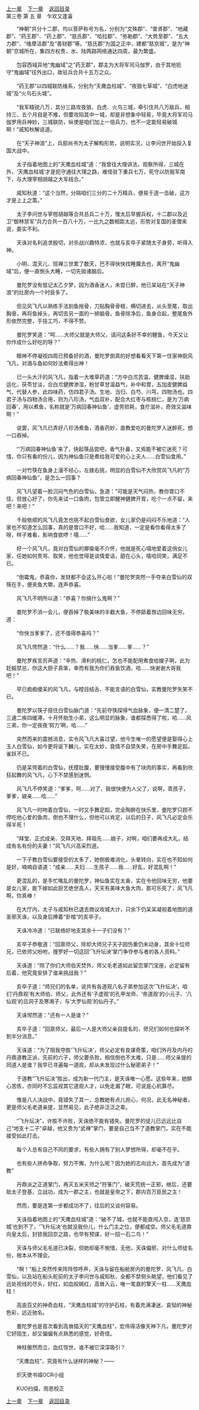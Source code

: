 
[上一章](https://github.com/xiaominghe2014/spider_book/blob/master/book/六道天书/第28章.md)&nbsp;&nbsp;&nbsp;&nbsp;[下一章](https://github.com/xiaominghe2014/spider_book/blob/master/book/六道天书/第30章.md)&nbsp;&nbsp;&nbsp;&nbsp;[返回目录](https://github.com/xiaominghe2014/spider_book/blob/master/book/六道天书/README.md)
<br />第三卷 第 五 章　乍欢又逢喜<br />


　　“神朝”共分十二郡，均以菩萨称号为名，分别为“文殊郡”、“普贤郡”、“地藏郡”、“药王郡”、“药上郡”、“慈氏郡”、“哈拉郡”、“弥勒郡”、“大势至郡”、“五大力郡”、“维摩洁郡”及“善财郡”等。“慈氏郡”为国之正中，建都“慈京城”，是为“神朝”京城所在，集四方权贵，水、陆两路网络通达四周，最为繁盛。<br />
<br />
　　包容西域异地“鬼幽域”之“药王郡”，郡主为大将军司马伽罗，由于其地扼守“鬼幽域”往外出口，故驻兵合共十五万之众。<br />
<br />
　　“药王郡”以四城联防维系，分别为“天鹰血柱城”、“夜狼七草城”、“白虎地迷城”及“火鸟石头城”。<br />
<br />
　　“我军精锐八万，其分三路攻夜狼、白虎、火鸟三城，牵引住共八万敌兵，相持三、五个月自是不难，但要攻陷其中一城，却是非想象中轻易，毕竟大将军司马伽罗用兵神妙，三城联防，纵使是咱们加上一倍兵力，也不一定能轻易破城啊！”戚知秋解说道。<br />
<br />
　　在“天子神浪”上，兵部尚书为太子解构形势，说明实况，让李问世开始投入复国大战中。<br />
<br />
　　太子指着地图上的“天鹰血柱城”道：“我曾往大理讲法，观察所得，三城在外，‘天鹰血柱城’才是扼守通往大理之路，难怪驻下重兵七万，死守以防我军南下，与大理宰相胡越之大军结合。”<br />
<br />
　　戚知秋道：“这个当然，分隔咱们三分的二十万精兵，便易于逐一击破，这方才是上上之策。”<br />
<br />
　　太子李问世与宰柑胡越等合共总兵二十万，惟太后早握兵权，十二郡以及近卫“御林禁军”兵力合共一百八十万，一比九之数相距太远，形势对复国的圣僧来说，委实不利。<br />
<br />
　　天诛对名利追求殷切，对杀战兴趣特浓，也就与亥卒子紧随太子身旁，听得入神。<br />
<br />
　　小明、混天儿、班禅三世累了数天，巴不得快快找睡魔去也，离开“鬼幽域”后，便一直倒头大睡，一切先拋诸脑后。<br />
<br />
　　曼陀罗没有惦记太乙夕梦，因为酒香迷人，未尝已醉，他已呆站在“天子神浪”的灶房内一个时辰多了。<br />
<br />
　　但见风飞凡以熟练手法剖鱼拖骨，刀贴胸骨骨根，横切进去，从头至尾，取出胸骨，再将鱼掉头，再切去另一面的一排脑骨。鱼骨除净后，鱼身合起，整尾鱼外形依然完整，手技工巧，不得不赞。<br />
<br />
　　曼陀罗笑道：“呵……大师父就是大师父，请问这条好不幸的鲤鱼，今天又让你作成什么好吃的呀？”<br />
<br />
　　眼神不停凝视四周已预备好的酒，曼陀罗倒真的好想看看天下第一住家神厨风飞凡，对酒与鱼如何妙法煮得出神！<br />
<br />
　　已一头大汗的风飞凡，指着一大堆草药道：“方中白朮苦温，健脾燥湿，扶助运化，茯苓甘淡，合白朮健脾渗湿，粉甘草甘温益气，补中和胃，五加皮健脾益气，代替人参，此四味药，仿四君子汤。生地、当归、白芍、川芎，四物汤也。四君子汤与四物汤合用，则为八珍汤，气血双补，配合大红枣与核桃仁，是为‘万病回春’，用以煮鱼，名称就是‘万病回春神仙鱼’，虚劳损耗，食疗滋补，奇效又滋味啊！”<br />
<br />
　　说罢，风飞凡已弄好八珍汤煮鱼，酒香药妙，直教爱吃的曼陀罗入迷醉死，想一口吞掉。<br />
<br />
　　“‘万病回春神仙鱼’来了，快起筷品尝吧，香气扑鼻，又焉能不被它迷死？可惜，你只有看的份儿，因为神仙鱼只是煮给我可爱的心上夫人……白雪仙食用。”<br />
<br />
　　一对竹筷在鱼身上漫不经心，左拨右挑，明显的白雪仙不大欣赏风飞凡的“万病回春神仙鱼”，是怎么一回事？<br />
<br />
　　风飞凡望着一脸沉闷气色的白雪仙，急道：“可能是天气闷热，教你胃口不佳，但放心好了，你先来试一口鱼肉，包管立即醒神健脾开胃，吃个一点不留，来吧！来吧！”<br />
<br />
　　千般依顺的风飞凡竟怎也挑不起白雪仙食欲，女儿家仍是闷闷不乐地道：“人家也不知道怎么回事，真的是胃口不好，哈……我知道，一定是看你看得太多了呀，样子难看，影响食欲啰！嘻……”<br />
<br />
　　好一个风飞凡，竟对白雪仙的揶揄毫不介怀，他就是死心塌地爱着这俏女儿家，任她如何责骂、取笑，他也觉得是谈情爱话，甜在心头，嘻哈同笑，满足不已。<br />
<br />
　　“倒霉鬼，恭喜你，发财都不会这么开心啦！”曼陀罗突然一手夺来白雪仙的双筷在手，便夹鱼大嚼，连声恭喜。<br />
<br />
　　风飞凡不明所以道：“恭喜？你搞什么鬼啊？”<br />
<br />
　　曼陀罗不消一会儿，便吞掉了极美味的半截大鱼，不停舔着唇边回味无穷，道：<br />
<br />
　　“你快当爹爹了，还不值得恭喜吗？”<br />
<br />
　　风飞凡愕然道：“什么……？我……快……当爹……爹……？”<br />
<br />
　　曼陀罗疾言厉声道：“辛热、滑利的桃仁，怎也不能配用煮食给嫂子啊，此为妊娠禁忌，你这大厨子真笨，幸而有我为你们吞鱼饮酒，哈……快谢谢大哥我吧！”<br />
<br />
　　早已痴痴傻呆的风飞凡，与瞠目结舌、不能言语的白雪仙，实教曼陀罗失笑不已。<br />
<br />
　　曼陀罗以筷子搭住白雪仙脉门道：“先前夺筷探得气血脉象，便一清二楚了，三速二疾四缓滞，十月怀胎生小弟，这么明显的脉象，谁都探悉得了啦，哈……风三弟，你一定夜夜‘努力’啊，哈……”<br />
<br />
　　突然而来的震撼消息，实令风飞凡大喜过望，他今生唯一的愿望便是娶得心上玉人白雪仙，如今更将诞下麟儿，实在太妙，竟情不自禁失笑，在房中手舞足蹈，雀跃不已。<br />
<br />
　　仍是呆愕着的白雪仙，抚摸肚腹，要慢慢接受腹中有了块肉的事实，再看到欣狂起舞的风飞凡，心下不禁感到迷惘。<br />
<br />
　　风飞凡不停笑道：“爹爹，呵……对了，我很快便为人父了，说啊，乖孩子，爹爹，娘亲……哈……”<br />
<br />
　　风飞凡一时吻着白雪仙，一时又手舞足蹈，完全陶醉在快乐里，曼陀罗只顾不停吃他心爱的鱼肉，倒也不理什么，但他可以肯定，以后的日子，风飞凡必定会乐得半死！<br />
<br />
　　“拜堂、正式成亲、交拜天地、拜祖先……娘子，对啊，咱们要再成大礼，结成有名有份的夫妻！”风飞凡兴高采烈道。<br />
<br />
　　一下子教白雪仙要接受的太多了，她倒极难消化，头晕转向，实在也不知如何是好，喃喃自语道：“成亲……夫妇……生孩子……我……好乱，好混乱啊！”<br />
<br />
　　更混乱的，是手忙嘴乱的曼陀罗，神仙鱼实在太香，实在令他回味无穷，他要是女儿家，能下嫁如此厨艺绝世高人，天天有美味大鱼大肉，那可乐死了，风飞凡啊，你真棒！<br />
<br />
　　在大厅内，太子与戚知秋已退去商议攻城大计，只余下仍呆呆凝视着地图的道圣邪天诛，以及身后捧着“卦棺”的亥卒子。<br />
<br />
　　天诛冷冷道：“已联络好地支其余十一子们没有？”<br />
<br />
　　亥卒子恭敬道：“回禀师父，除却大师兄子天子因伤重仍未动身，其余十位师兄，已依师父吩咐，搜罗好一切这回‘飞升坛泱’掌门争夺参与者的各人资料。”<br />
<br />
　　天诛道：“除了你们大师伯天焚外，师父毛老道如此留恋掌门宝座，必定留有后着，他究竟安排了谁来挑战我？”<br />
<br />
　　亥卒子道：“师兄们的名单，说共有各道观八名子弟参加这次‘飞升坛决’，咱们‘丹鼎观’有大师伯、师父，此外还有‘子虚观’的孔甲龙师、‘帝道观’的小元子、‘八仙观’的吕洞子及寒湘子，与‘大罗仙观’的仙丹子。”<br />
<br />
　　天诛愕然道：“还有一人是谁？”<br />
<br />
　　亥卒子道：“回禀师父，最后一人是大师父亲自提名的，师兄们如何也探听不到半分消息。”<br />
<br />
　　天诛道：“为了阻我夺胜‘飞升坛决’，师父必定有良谋奇策，咱们外丹及内丹的丹鼎道教正派，先前的六子，师父要杀败，相信倒也不太难，只是……师父亲提的同道人是谁？我早已寻遍每一道观，却从未发现过什么秘密弟子！”<br />
<br />
　　于道教“飞升坛决”胜出，成为新一代门主，是天诛唯一心愿。这些年来，她醉心苦练，亦同时不忘监视其它道观人才，以免走漏了眼，可说是心机算尽。<br />
<br />
　　惟是八人决战中，竟错失了其一，总教她有点儿担心，何况，此无名神秘者，更是师父毛老道亲提，显然易见，此子绝非泛泛之辈。<br />
<br />
　　“飞升坛决”，许胜不许败，天诛绝不能有错失。曼陀罗的徒儿已远远比自己“地支十二子”卓越，他又贵为“武禅”掌门，要是自己当不了道教掌门，实在不能接受如此打击。<br />
<br />
　　每个人总有自己不同的要求，有些人拥有了别人梦想所得，却毫不在乎。<br />
<br />
　　也有些人拼命争取，努力不懈，为什么呢？因为她的志向远大，首先成为“道教”<br />
<br />
　　丹鼎派之正道掌门，再灭五米天师之“符箓门”，破天荒统一正邪，继后，还要助太子登基，立战功，成为一郡之主，也就是皇帝之下，郡内百万臣民之主！<br />
<br />
　　然而，要是连第一步都成功不了，往后的又谈何容易。<br />
<br />
　　天诛指着地图上的“天鹰血柱城”道：“破不了城，也就不能直闯入京，连‘慈京城’也到不了，‘飞升坛决’也就没我份儿，什么门主之位，便都成空。师父毛毛道靠向皇太后，封锁我回京之路，也早有预谋，好一招一石二鸟！”<br />
<br />
　　天诛与师父毛毛道已决裂，但她却毫不惋惜，无他，天诛偏邪，对什么师徒名份，根本从不理会。<br />
<br />
　　“啊！”船上突然传来阵阵惊呼声，天诛与留在船舱房内的曼陀罗、风飞凡、白雪仙，以及站在船头舵前的太子李问世与戚知秋，全都不禁侧头眺望，他们看见了远处视线的尽头，好红，如血般嫣红，高耸入云，唯一笔直的擎天一柱……天鹰血柱！<br />
<br />
　　高逾百丈的神奇血柱，“天鹰血柱城”的守护石柱，有着充满凄迷、哀恸的神秘色彩，远近驰名。<br />
<br />
　　曼陀罗也是首次看到高耸插天的“天鹰血柱”，宏伟得活像天神下凡，曼陀罗对它好陌生，却又偏偏有点熟悉的感觉，好奇怪。<br />
<br />
　　神柱傲然而立，血红惊世，谁不被它深深吸引？<br />
<br />
　　“天鹰血柱”，究竟有什么谜样的神秘？——<br />
<br />
　　炽天使书城OCR小组<br />
<br />
　　KUO扫描，雨思校正

          
[上一章](https://github.com/xiaominghe2014/spider_book/blob/master/book/六道天书/第28章.md)&nbsp;&nbsp;&nbsp;&nbsp;[下一章](https://github.com/xiaominghe2014/spider_book/blob/master/book/六道天书/第30章.md)&nbsp;&nbsp;&nbsp;&nbsp;[返回目录](https://github.com/xiaominghe2014/spider_book/blob/master/book/六道天书/README.md)
